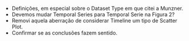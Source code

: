 * Definições, em especial sobre o Dataset Type em que citei a Munzner.
* Devemos mudar Temporal Series para Temporal Serie na Figura 2?
* Removi aquela aberração de considerar Timeline um tipo de Scatter Plot.
* Confirmar se as conclusões fazem sentido.
